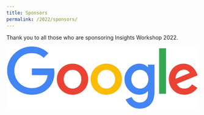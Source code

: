 ```yaml
---
title: Sponsors
permalink: /2022/sponsors/
---
```


Thank you to all those who are sponsoring Insights Workshop 2022.

<img src="/assets/img/googlelogo_color_416x140dp.png">
